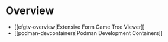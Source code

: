 # Overview
- [[efgtv-overview|Extensive Form Game Tree Viewer]]
- [[podman-devcontainers|Podman Development Containers]]